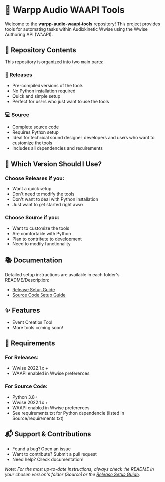 # 🎵 Warpp Audio WAAPI Tools

Welcome to the **warpp-audio-waapi-tools** repository! This project provides tools for automating tasks within Audiokinetic Wwise using the Wwise Authoring API (WAAPI).

## 📂 Repository Contents

This repository is organized into two main parts:

### 🚀 [Releases](https://github.com/WarppAudio/warpp-audio-waapi-tools/releases)
- Pre-compiled versions of the tools
- No Python installation required
- Quick and simple setup
- Perfect for users who just want to use the tools

### 💻 [Source](./Source)
- Complete source code
- Requires Python setup
- Ideal for technical sound designer, developers and users who want to customize the tools
- Includes all dependencies and requirements

## 🤔 Which Version Should I Use?

### Choose **Releases** if you:
- Want a quick setup
- Don't need to modify the tools
- Don't want to deal with Python installation
- Just want to get started right away

### Choose **Source** if you:
- Want to customize the tools
- Are comfortable with Python
- Plan to contribute to development
- Need to modify functionality

## 📚 Documentation

Detailed setup instructions are available in each folder's README/Description:
- [Release Setup Guide](https://github.com/WarppAudio/warpp-audio-waapi-tools/releases)
- [Source Code Setup Guide](./Source/README.md)

## ✨ Features

- Event Creation Tool
- More tools coming soon!

## 🔧 Requirements

### For Releases:
- Wwise 2022.1.x +
- WAAPI enabled in Wwise preferences

### For Source Code:
- Python 3.8+
- Wwise 2022.1.x +
- WAAPI enabled in Wwise preferences
- See requirements.txt for Python dependencie (listed in Source/requirements.txt)

## 📬 Support & Contributions

- Found a bug? Open an issue
- Want to contribute? Submit a pull request
- Need help? Check documentation!

*Note: For the most up-to-date instructions, always check the README in your chosen version's folder (Source) or the [Release Setup Guide](https://github.com/WarppAudio/warpp-audio-waapi-tools/releases).*

